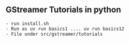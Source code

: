 ## GStreamer Tutorials in python
    - run install.sh
    - Run as uv run basics1 .... uv run basics12
    - File under src/gstreamer/tutorials
